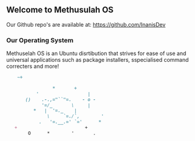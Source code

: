 ## Welcome to Methusulah OS

Our Github repo's are available at: https://github.com/InanisDev


### Our Operating System

Methuselah OS is an Ubuntu disrtibution that strives for ease of use and universal applications such as package installers, sspecialised command correcters and more!

```markdown
    ~+

                 *       +
           '                  |
       ()    .-.,="``"=.    - o -
             '=/_       \     |
          *   |  '=._    |
               \     `=./`,        '
            .   '=.__.=' `='      *
   +                         +
        O      *        '       .


```


